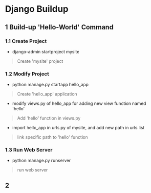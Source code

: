 # Django Buildup

## 1 Build-up 'Hello-World' Command

### 1.1 Create Project

* django-admin startproject mysite
> Create 'mysite' project

### 1.2 Modify Project

* python manage.py startapp hello_app
> Create 'hello_app' application

* modify views.py of hello_app for adding new view function named 'hello'
> Add 'hello' function in views.py

* import hello_app in urls.py of mysite, and add new path in urls list
> link specific path to 'hello' function

### 1.3 Run Web Server

* python manage.py runserver
> run web server

## 2



